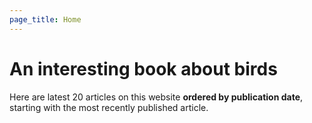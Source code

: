 ```yaml
---
page_title: Home
---
```


# An interesting book about birds

Here are latest 20 articles on this website <strong>ordered by publication date</strong>, starting with the most recently published article.

